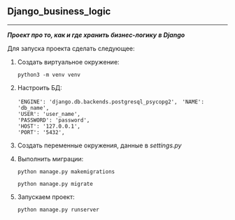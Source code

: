 <h2>Django_business_logic</h2>
<hr>

***Проект про то, как и где хранить бизнес-логику***
***в Django***

Для запуска проекта сделать следующее:

1. Создать виртуальное окружение:
    
    `python3 -m venv venv`
    
2. Настроить БД:

    `'ENGINE': 'django.db.backends.postgresql_psycopg2', `
    `'NAME': 'db_name',`<br>
    `'USER': 'user_name',`<br>
    `'PASSWORD': 'password',`<br>
    `'HOST': '127.0.0.1',`<br>
    `'PORT': '5432',`

3. Создать переменные окружения, данные в *settings.py*

4. Выполнить миграции: 
    
    `python manage.py makemigrations`
    
    `python manage.py migrate`
    
5. Запускаем проект: 
    
    `python manage.py runserver`
    
    
